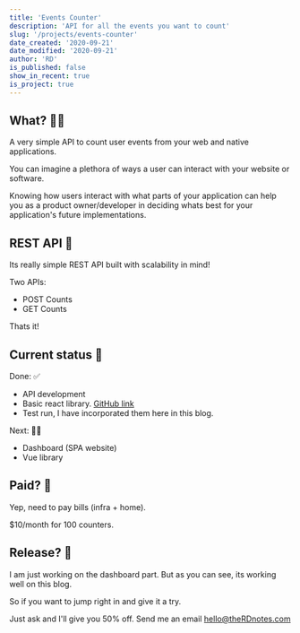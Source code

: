 ```yaml
---
title: 'Events Counter'
description: 'API for all the events you want to count'
slug: '/projects/events-counter'
date_created: '2020-09-21'
date_modified: '2020-09-21'
author: 'RD'
is_published: false
show_in_recent: true
is_project: true
---
```



## What? 🤷‍♀️

A very simple API to count user events from your web and native applications.  

You can imagine a plethora of ways a user can interact with your website or software.  

Knowing how users interact with what parts of your application can help you as a product owner/developer in deciding whats best for your application's future implementations.  

## REST API 🚀

Its really simple REST API built with scalability in mind!

Two APIs:
- POST Counts
- GET Counts

Thats it!

## Current status 🗿

Done: ✅  
- API development
- Basic react library. [GitHub link](https://github.com/raevilman/react-events-counter)
- Test run, I have incorporated them here in this blog.  

Next: 👨‍💻  
- Dashboard (SPA website)
- Vue library

## Paid? 💸

Yep, need to pay bills (infra + home).  

$10/month for 100 counters.

## Release? 🦄

I am just working on the dashboard part. But as you can see, its working well on this blog.  

So if you want to jump right in and give it a try.  

Just ask and I'll give you 50% off. Send me an email hello@theRDnotes.com





